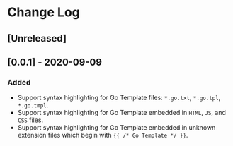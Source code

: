 # Change Log

## [Unreleased]

## [0.0.1] - 2020-09-09
### Added
- Support syntax highlighting for Go Template files: `*.go.txt`, `*.go.tpl`, `*.go.tmpl`.
- Support syntax highlighting for Go Template embedded in `HTML`, `JS`, and `CSS` files.
- Support syntax highlighting for Go Template embedded in unknown extension files which begin with `{{ /* Go Template */ }}`.
